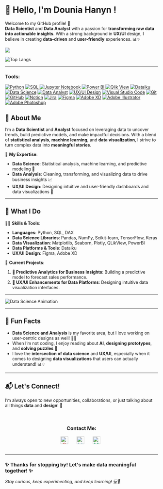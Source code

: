 # 👋 Hello, I'm Dounia Hanyn !

Welcome to my GitHub profile! 🚀  
**Data Scientist** and **Data Analyst** with a passion for **transforming raw data into actionable insights**. With a strong background in **UX/UI** design, I believe in creating **data-driven** and **user-friendly** experiences. 📊✨

<picture>
  <source
    srcset="https://github-readme-stats.vercel.app/api?username=douniahanyn&show_icons=true&theme=dark"
    media="(prefers-color-scheme: dark)"
  />
  <source
    srcset="https://github-readme-stats.vercel.app/api?username=douniahanyn&show_icons=true"
    media="(prefers-color-scheme: light), (prefers-color-scheme: no-preference)"
  />
  <img src="https://github-readme-stats.vercel.app/api?username=douniahanyn&show_icons=true" />
</picture>

![Top Langs](https://github-readme-stats.vercel.app/api/top-langs/?username=douniahanyn&layout=compact)


---
### **Tools**:

[![Python](https://img.shields.io/badge/Python-3.9-blue)](https://www.python.org/)   [![SQL](https://img.shields.io/badge/SQL-orange)](https://www.microsoft.com/en-us/sql-server)   [![Jupyter Notebook](https://img.shields.io/badge/Jupyter%20Notebook-orange)](https://jupyter.org/)   [![Power BI](https://img.shields.io/badge/Power%20BI-blue)](https://powerbi.microsoft.com/)   [![Qlik View](https://img.shields.io/badge/Qlik%20View-green)](https://www.qlik.com/us/products/qlikview)   [![Dataiku](https://img.shields.io/badge/Dataiku-blue)](https://www.dataiku.com/)   [![Data Science](https://img.shields.io/badge/Data%20Science-yellow)](https://www.datacamp.com/)   [![Data Analyst](https://img.shields.io/badge/Data%20Analyst-green)](https://www.coursera.org/professional-certificates/google-data-analytics)   [![UX/UI Design](https://img.shields.io/badge/UX%2FUI%20Design-lightblue)](https://www.smashingmagazine.com/category/uxdesign/) [![Visual Studio Code](https://img.shields.io/badge/VS%20Code-blue)](https://code.visualstudio.com/)   [![Git](https://img.shields.io/badge/Git-orange)](https://git-scm.com/)   [![GitHub](https://img.shields.io/badge/GitHub-black)](https://github.com/)   [![Notion](https://img.shields.io/badge/Notion-blue)](https://www.notion.so/)   [![Jira](https://img.shields.io/badge/Jira-blue)](https://www.atlassian.com/software/jira)   [![Figma](https://img.shields.io/badge/Figma-black)](https://www.figma.com/)   [![Adobe XD](https://img.shields.io/badge/Adobe%20XD-red)](https://www.adobe.com/products/xd.html)   [![Adobe Illustrator](https://img.shields.io/badge/Adobe%20Illustrator-orange)](https://www.adobe.com/products/illustrator.html)   [![Adobe Photoshop](https://img.shields.io/badge/Adobe%20Photoshop-blue)](https://www.adobe.com/products/photoshop.html)  

## 🌟 About Me

I’m a **Data Scientist** and **Analyst** focused on leveraging data to uncover trends, build predictive models, and make impactful decisions. With a blend of **statistical analysis**, **machine learning**, and **data visualization**, I strive to turn complex data into **meaningful stories**.

🎯 **My Expertise**:
- **Data Science**: Statistical analysis, machine learning, and predictive modeling 🤖
- **Data Analysis**: Cleaning, transforming, and visualizing data to drive business insights 📈
- **UX/UI Design**: Designing intuitive and user-friendly dashboards and data visualizations 🎨

---

## 💼 What I Do

🧑‍💻 **Skills & Tools**:
- **Languages**: Python, SQL, DAX
- **Data Science Libraries**: Pandas, NumPy, Scikit-learn, TensorFlow, Keras
- **Data Visualization**: Matplotlib, Seaborn, Plotly, QLikView, PowerBI
- **Data Platforms & Tools**: Dataiku
- **UX/UI Design**: Figma, Adobe XD

🔧 **Current Projects**:
1. **🔮 Predictive Analytics for Business Insights**: Building a predictive model to forecast sales performance.
2. **🎨 UX/UI Enhancements for Data Platforms**: Designing intuitive data visualization interfaces.

---

![Data Science Animation](https://media4.giphy.com/media/v1.Y2lkPTc5MGI3NjExdGljMHlyY21qZm15dTl1NHppZHl1eXFvdHJibXNwZ3Ywa3J1cnYzYiZlcD12MV9pbnRlcm5hbF9naWZfYnlfaWQmY3Q9Zw/JWuBH9rCO2uZuHBFpm/giphy.gif)

---


## 💬 Fun Facts

- **Data Science and Analysis** is my favorite area, but I love working on user-centric designs as well! 🤖🎨
- When I’m not coding, I enjoy reading about **AI**, **designing prototypes**, and **solving puzzles** 🧩
- I love the **intersection of data science** and **UX/UI**, especially when it comes to designing **data visualizations** that users can actually understand! 📊💡

---

## 📬 Let's Connect!

I’m always open to new opportunities, collaborations, or just talking about all things **data** and **design**! 📩
<div style="text-align: center; padding: 20px;">
  <h3><strong>Contact Me:</strong></h3>
  
  <div style="display: flex; justify-content: center; gap: 20px; flex-wrap: wrap;">
    <!-- Gmail -->
    <a href="mailto:douniahanyn16@gmail.com" style="text-decoration: none; font-size: 18px; color: #d14836; display: flex; align-items: center;">
      <img src="https://img.shields.io/badge/Gmail-d14836?style=for-the-badge&logo=gmail&logoColor=white" alt="Gmail" style="height: 25px; width: auto; margin-right: 8px;">
      
<!-- LinkedIn -->
<a href="https://www.linkedin.com/in/dounia-hanyn/" style="text-decoration: none; font-size: 18px; color: #0077b5; display: flex; align-items: center;">
  <img src="https://img.shields.io/badge/LinkedIn-0077b5?style=for-the-badge&logo=linkedin&logoColor=white" alt="LinkedIn" style="height: 25px; width: auto; margin-right: 8px;">
</a>

<!-- Medium -->
<a href="https://medium.com/@dounia-hanyn/" style="text-decoration: none; font-size: 18px; color: #00ab6c; display: flex; align-items: center;">
  <img src="https://img.shields.io/badge/Medium-00ab6c?style=for-the-badge&logo=medium&logoColor=white" alt="Medium" style="height: 25px; width: auto; margin-right: 8px;">
</a>
  </div>
</div>

---

### ✨ Thanks for stopping by! Let's make data meaningful together! ✨

*Stay curious, keep experimenting, and keep learning! 💻🚀*
